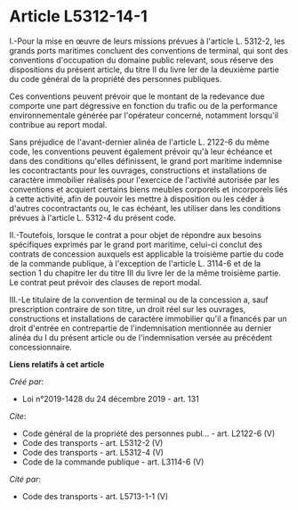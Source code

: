 # Article L5312-14-1

I.-Pour la mise en œuvre de leurs missions prévues à l'article L. 5312-2, les grands ports maritimes concluent des
conventions de terminal, qui sont des conventions d'occupation du domaine public relevant, sous réserve des dispositions du
présent article, du titre II du livre Ier de la deuxième partie du code général de la propriété des personnes publiques. 

Ces conventions peuvent prévoir que le montant de la redevance due comporte une part dégressive en fonction du trafic ou de
la performance environnementale générée par l'opérateur concerné, notamment lorsqu'il contribue au report modal. 

Sans préjudice de l'avant-dernier alinéa de l'article L. 2122-6 du même code, les conventions peuvent également prévoir qu'à
leur échéance et dans des conditions qu'elles définissent, le grand port maritime indemnise les cocontractants pour les
ouvrages, constructions et installations de caractère immobilier réalisés pour l'exercice de l'activité autorisée par les
conventions et acquiert certains biens meubles corporels et incorporels liés à cette activité, afin de pouvoir les mettre à
disposition ou les céder à d'autres cocontractants ou, le cas échéant, les utiliser dans les conditions prévues à l'article
L. 5312-4 du présent code. 

II.-Toutefois, lorsque le contrat a pour objet de répondre aux besoins spécifiques exprimés par le grand port maritime,
celui-ci conclut des contrats de concession auxquels est applicable la troisième partie du code de la commande publique, à
l'exception de l'article L. 3114-6 et de la section 1 du chapitre Ier du titre III du livre Ier de la même troisième partie.
Le contrat peut prévoir des clauses de report modal. 

III.-Le titulaire de la convention de terminal ou de la concession a, sauf prescription contraire de son titre, un droit réel
sur les ouvrages, constructions et installations de caractère immobilier qu'il a financés par un droit d'entrée en
contrepartie de l'indemnisation mentionnée au dernier alinéa du I du présent article ou de l'indemnisation versée au
précédent concessionnaire.

**Liens relatifs à cet article**

_Créé par_:

  - Loi n°2019-1428 du 24 décembre 2019 - art. 131

_Cite_:

  - Code général de la propriété des personnes publ... - art. L2122-6 (V)
  - Code des transports - art. L5312-2 (V)
  - Code des transports - art. L5312-4 (V)
  - Code de la commande publique - art. L3114-6 (V)

_Cité par_:

  - Code des transports - art. L5713-1-1 (V)
